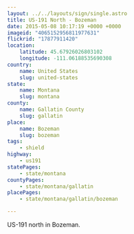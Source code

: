 ```yaml
---
layout: ../../layouts/sign/single.astro
title: US-191 North - Bozeman
date: 2015-05-08 10:17:19 +0000 +0000
imageid: "4065152956811977631"
flickrid: "17877911420"
location:
    latitude: 45.67926026803102
    longitude: -111.06188535690308
country:
    name: United States
    slug: united-states
state:
    name: Montana
    slug: montana
county:
    name: Gallatin County
    slug: gallatin
place:
    name: Bozeman
    slug: bozeman
tags:
    - shield
highway:
    - us191
statePages:
    - state/montana
countyPages:
    - state/montana/gallatin
placePages:
    - state/montana/gallatin/bozeman

---
```

US-191 north in Bozeman.